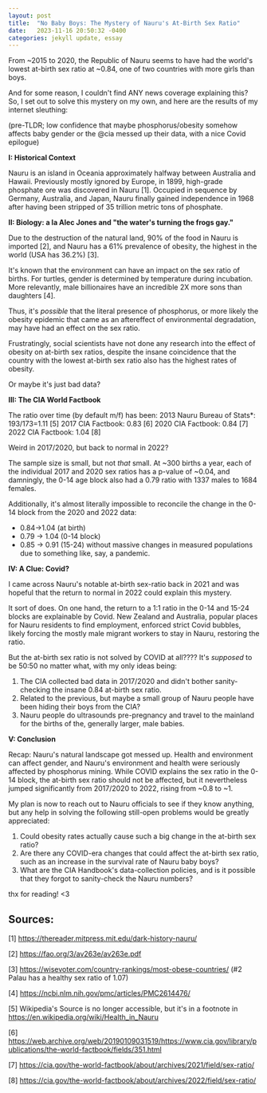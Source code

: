 ```yaml
---
layout: post
title:  "No Baby Boys: The Mystery of Nauru's At-Birth Sex Ratio"
date:   2023-11-16 20:50:32 -0400
categories: jekyll update, essay
---
```


From ~2015 to 2020, the Republic of Nauru seems to have had the world's lowest at-birth sex ratio at ~0.84, one of two countries with more girls than boys.

And for some reason, I couldn't find ANY news coverage explaining this? So, I set out to solve this mystery on my own, and here are the results of my internet sleuthing:

(pre-TLDR; low confidence that maybe phosphorus/obesity somehow affects baby gender or the @cia messed up their data, with a nice Covid epilogue)

**I: Historical Context**

Nauru is an island in Oceania approximately halfway between Australia and Hawaii. Previously mostly ignored by Europe, in 1899, high-grade phosphate ore was discovered in Nauru [1]. Occupied in sequence by Germany, Australia, and Japan, Nauru finally gained independence in 1968 after having been stripped of 35 trillion metric tons of phosphate.

**II: Biology: a la Alec Jones and "the water's turning the frogs gay."**

Due to the destruction of the natural land, 90% of the food in Nauru is imported [2], and Nauru has a 61% prevalence of obesity, the highest in the world (USA has 36.2%) [3].

It's known that the environment can have an impact on the sex ratio of births. For turtles, gender is determined by temperature during incubation. More relevantly, male billionaires have an incredible 2X more sons than daughters [4]. 

Thus, it's *possible* that the literal presence of phosphorus, or more likely the obesity epidemic that came as an aftereffect of environmental degradation, may have had an effect on the sex ratio. 

Frustratingly, social scientists have not done any research into the effect of obesity on at-birth sex ratios, despite the insane coincidence that the country with the lowest at-birth sex ratio also has the highest rates of obesity.

Or maybe it's just bad data?

**III: The CIA World Factbook**

The ratio over time (by default m/f) has been:
2013 Nauru Bureau of Stats*: 193/173=1.11 [5]
2017 CIA Factbook: 0.83 [6]
2020 CIA Factbook: 0.84 [7]
2022 CIA Factbook: 1.04 [8]

Weird in 2017/2020, but back to normal in 2022?

The sample size is small, but not *that* small. At ~300 births a year, each of the individual 2017 and 2020 sex ratios has a p-value of ~0.04, and damningly, the 0-14 age block also had a 0.79 ratio with 1337 males to 1684 females.

Additionally, it's almost literally impossible to reconcile the change in the 0-14 block from the 2020 and 2022 data:
- 0.84->1.04 (at birth)
- 0.79 -> 1.04 (0-14 block)
- 0.85 -> 0.91 (15-24)
without massive changes in measured populations due to something like, say, a pandemic.

**IV: A Clue: Covid?**

I came across Nauru's notable at-birth sex-ratio back in 2021 and was hopeful that the return to normal in 2022 could explain this mystery.

It sort of does. On one hand, the return to a 1:1 ratio in the 0-14 and 15-24 blocks are explainable by Covid. New Zealand and Australia, popular places for Nauru residents to find employment, enforced strict Covid bubbles, likely forcing the mostly male migrant workers to stay in Nauru, restoring the ratio.

But the at-birth sex ratio is not solved by COVID at all???? It's *supposed* to be 50:50 no matter what, with my only ideas being:

1. The CIA collected bad data in 2017/2020 and didn't bother sanity-checking the insane 0.84 at-birth sex ratio.
2. Related to the previous, but maybe a small group of Nauru people have been hiding their boys from the CIA?
2. Nauru people do ultrasounds pre-pregnancy and travel to the mainland for the births of the, generally larger, male babies.

**V: Conclusion**

Recap: Nauru's natural landscape got messed up. Health and environment can affect gender, and Nauru's environment and health were seriously affected by phosphorus mining. While COVID explains the sex ratio in the 0-14 block, the at-birth sex ratio should not be affected, but it nevertheless jumped significantly from 2017/2020 to 2022, rising from ~0.8 to ~1. 

My plan is now to reach out to Nauru officials to see if they know anything, but any help in solving the following still-open problems would be greatly appreciated: 

1) Could obesity rates actually cause such a big change in the at-birth sex ratio?
2) Are there any COVID-era changes that could affect the at-birth sex ratio, such as an increase in the survival rate of Nauru baby boys?
3) What are the CIA Handbook's data-collection policies, and is it possible that they forgot to sanity-check the Nauru numbers?

thx for reading!  <3

## Sources:
[1] <https://thereader.mitpress.mit.edu/dark-history-nauru/>

[2] https://fao.org/3/av263e/av263e.pdf

[3] https://wisevoter.com/country-rankings/most-obese-countries/ (#2 Palau has a healthy sex ratio of 1.07)

[4] https://ncbi.nlm.nih.gov/pmc/articles/PMC2614476/

[5] Wikipedia's Source is no longer accessible, but it's in a footnote in https://en.wikipedia.org/wiki/Health_in_Nauru

[6] https://web.archive.org/web/20190109031519/https://www.cia.gov/library/publications/the-world-factbook/fields/351.html

[7] https://cia.gov/the-world-factbook/about/archives/2021/field/sex-ratio/

[8] https://cia.gov/the-world-factbook/about/archives/2022/field/sex-ratio/